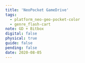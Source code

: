 ```yaml
---
title: 'NeoPocket GameDrive'
tags:
  - platform_neo-geo-pocket-color
  - genre_flash-cart
note: GD + Bitbox
digital: false
physical: true
guide: false
pending: false
date: 2020-08-05
---
```

